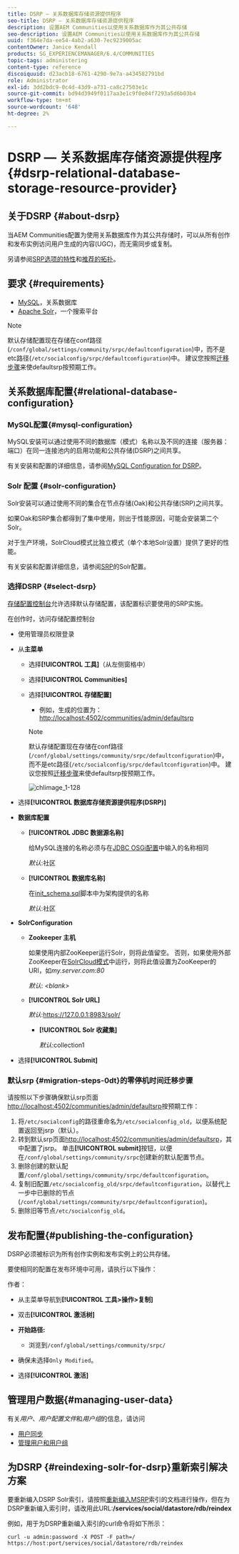 ```yaml
---
title: DSRP — 关系数据库存储资源提供程序
seo-title: DSRP — 关系数据库存储资源提供程序
description: 设置AEM Communities以使用关系数据库作为其公共存储
seo-description: 设置AEM Communities以使用关系数据库作为其公共存储
uuid: f364e7da-ee54-4ab2-a630-7ec9239005ac
contentOwner: Janice Kendall
products: SG_EXPERIENCEMANAGER/6.4/COMMUNITIES
topic-tags: administering
content-type: reference
discoiquuid: d23acb18-6761-4290-9e7a-a434582791bd
role: Administrator
exl-id: 3dd2bdc9-0c4d-43d9-a731-ca8c27503e1c
source-git-commit: bd94d3949f0117aa3e1c9f0e84f7293a5d6b03b4
workflow-type: tm+mt
source-wordcount: '648'
ht-degree: 2%

---
```


# DSRP — 关系数据库存储资源提供程序{#dsrp-relational-database-storage-resource-provider}

## 关于DSRP {#about-dsrp}

当AEM Communities配置为使用关系数据库作为其公共存储时，可以从所有创作和发布实例访问用户生成的内容(UGC)，而无需同步或复制。

另请参阅[SRP选项的特性](working-with-srp.md#characteristics-of-srp-options)和[推荐的拓扑](topologies.md)。

## 要求 {#requirements}

* [MySQL](#mysql-configuration)，关系数据库
* [Apache Solr](#solr-configuration)，一个搜索平台

>[!NOTE]
>
>默认存储配置现在存储在conf路径(`/conf/global/settings/community/srpc/defaultconfiguration`)中，而不是etc路径(`/etc/socialconfig/srpc/defaultconfiguration`)中。 建议您按照[迁移步骤](#migration-steps-0dt)来使defaultsrp按预期工作。


## 关系数据库配置{#relational-database-configuration}

### MySQL配置{#mysql-configuration}

MySQL安装可以通过使用不同的数据库（模式）名称以及不同的连接（服务器：端口）在同一连接池内的启用功能和公共存储(DSRP)之间共享。

有关安装和配置的详细信息，请参阅[MySQL Configuration for DSRP](dsrp-mysql.md)。

### Solr 配置 {#solr-configuration}

Solr安装可以通过使用不同的集合在节点存储(Oak)和公共存储(SRP)之间共享。

如果Oak和SRP集合都得到了集中使用，则出于性能原因，可能会安装第二个Solr。

对于生产环境，SolrCloud模式比独立模式（单个本地Solr设置）提供了更好的性能。

有关安装和配置详细信息，请参阅[SRP](solr.md)的Solr配置。

### 选择DSRP {#select-dsrp}

[存储配置控制台](srp-config.md)允许选择默认存储配置，该配置标识要使用的SRP实施。

在创作时，访问存储配置控制台

* 使用管理员权限登录
* 从&#x200B;**主菜单**

   * 选择&#x200B;**[!UICONTROL 工具]**（从左侧窗格中）
   * 选择&#x200B;**[!UICONTROL Communities]**
   * 选择&#x200B;**[!UICONTROL 存储配置]**

      * 例如，生成的位置为：[http://localhost:4502/communities/admin/defaultsrp](http://localhost:4502/communities/admin/defaultsrp)
      >[!NOTE]
      >
      >默认存储配置现在存储在conf路径(`/conf/global/settings/community/srpc/defaultconfiguration`)中，而不是etc路径(`/etc/socialconfig/srpc/defaultconfiguration`)中。 建议您按照[迁移步骤](#migration-steps-0dt)来使defaultsrp按预期工作。

      ![chlimage_1-128](assets/chlimage_1-128.png)

* 选择&#x200B;**[!UICONTROL 数据库存储资源提供程序(DSRP)]**
* **数据库配置**

   * **[!UICONTROL JDBC 数据源名称]**

      给MySQL连接的名称必须与在[JDBC OSGi配置](dsrp-mysql.md#configurejdbcconnections)中输入的名称相同

      *默认*:社区

   * **[!UICONTROL 数据库名称]**

      在[init_schema.sql](dsrp-mysql.md#obtain-the-sql-script)脚本中为架构提供的名称

      *默认*:社区

* **SolrConfiguration**

   * **[](https://cwiki.apache.org/confluence/display/solr/Using+ZooKeeper+to+Manage+Configuration+Files)Zookeeper 主机**

      如果使用内部ZooKeeper运行Solr，则将此值留空。 否则，如果使用外部ZooKeeper在[SolrCloud模式](solr.md#solrcloud-mode)中运行，则将此值设置为ZooKeeper的URI，如&#x200B;*my.server.com:80*

      *默认*:  *&lt;blank>*

   * **[!UICONTROL Solr URL]**

      *默认*:https://127.0.0.1:8983/solr/

      * **[!UICONTROL Solr 收藏集]**

         *默认*:collection1

* 选择&#x200B;**[!UICONTROL Submit]**

### 默认srp {#migration-steps-0dt}的零停机时间迁移步骤

请按照以下步骤确保默认srp页面[http://localhost:4502/communities/admin/defaultsrp](http://localhost:4502/communities/admin/defaultsrp)按预期工作：

1. 将`/etc/socialconfig`的路径重命名为`/etc/socialconfig_old`，以便系统配置返回至jsrp（默认）。
1. 转到默认srp页面[http://localhost:4502/communities/admin/defaultsrp](http://localhost:4502/communities/admin/defaultsrp)，其中配置了jsrp。 单击&#x200B;**[!UICONTROL submit]**&#x200B;按钮，以便在`/conf/global/settings/community/srpc`创建新的默认配置节点。
1. 删除创建的默认配置`/conf/global/settings/community/srpc/defaultconfiguration`。
1. 复制旧配置`/etc/socialconfig_old/srpc/defaultconfiguration`，以替代上一步中已删除的节点(`/conf/global/settings/community/srpc/defaultconfiguration`)。
1. 删除旧等节点`/etc/socialconfig_old`。

## 发布配置{#publishing-the-configuration}

DSRP必须被标识为所有创作实例和发布实例上的公共存储。

要使相同的配置在发布环境中可用，请执行以下操作：

作者：

* 从主菜单导航到&#x200B;**[!UICONTROL 工具>操作>复制]**
* 双击&#x200B;**[!UICONTROL 激活树]**
* **开始路径:**

   * 浏览到`/conf/global/settings/community/srpc/`

* 确保未选择`Only Modified`。
* 选择&#x200B;**[!UICONTROL 激活]**

## 管理用户数据{#managing-user-data}

有关&#x200B;*用户*、*用户配置文件*&#x200B;和&#x200B;*用户组*&#x200B;的信息，请访问

* [用户同步](sync.md)
* [管理用户和用户组](users.md)

## 为DSRP {#reindexing-solr-for-dsrp}重新索引解决方案

要重新编入DSRP Solr索引，请按照[重新编入MSRP](msrp.md#msrp-reindex-tool)索引的文档进行操作，但在为DSRP重新编入索引时，请改用此URL:**/services/social/datastore/rdb/reindex**

例如，用于为DSRP重新编入索引的curl命令将如下所示：

```shell
curl -u admin:password -X POST -F path=/ https://host:port/services/social/datastore/rdb/reindex
```
